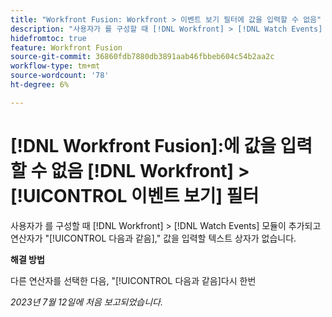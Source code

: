 ```yaml
---
title: "Workfront Fusion: Workfront > 이벤트 보기 필터에 값을 입력할 수 없음"
description: "사용자가 를 구성할 때 [!DNL Workfront] > [!DNL Watch Events] 모듈 및 연산자가 다음으로 설정됨 [!UICONTROL 다음과 같음]값을 입력할 텍스트 상자가 없습니다."
hidefromtoc: true
feature: Workfront Fusion
source-git-commit: 36860fdb7880db3891aab46fbbeb604c54b2aa2c
workflow-type: tm+mt
source-wordcount: '78'
ht-degree: 6%

---
```



# [!DNL Workfront Fusion]:에 값을 입력할 수 없음 [!DNL Workfront] > [!UICONTROL 이벤트 보기] 필터

사용자가 를 구성할 때 [!DNL Workfront] > [!DNL Watch Events] 모듈이 추가되고 연산자가 &quot;[!UICONTROL 다음과 같음],&quot; 값을 입력할 텍스트 상자가 없습니다.

**해결 방법**

다른 연산자를 선택한 다음, &quot;[!UICONTROL 다음과 같음]다시 한번

_2023년 7월 12일에 처음 보고되었습니다._
